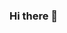 ### Hi there 👋

<!--
**amaraoj/amaraoj** is a ✨ _special_ ✨ repository because its `README.md` (this file) appears on your GitHub profile.

Here are some ideas to get you started:

- 🔭 I’m currently working on C++ projects and a personal fashion blog website!
- 🌱 I’m currently learning Python, Node.js, + Java!
- 💬 Ask me about fashion trends, cracking the coding interview and C++
- 📫 How to reach me: graceoj@umich.edu / amaraojsantini@gmail.com
- 😄 Pronouns: she/her
- ⚡ Fun fact: I speak 4 languages
